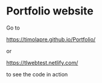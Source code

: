 # Portfolio website

Go to 

https://timolapre.github.io/Portfolio/

or

https://tlwebtest.netlify.com/ 

to see the code in action
